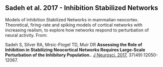 ## Sadeh et al. 2017 - Inhibition Stabilized Networks

Models of Inhibition Stabilized Networks in mammalian neocortex. Theoretical, firing-rate and spiking models of cortical networks with increasing realism, to explore how networks respond to perturbation of neural activity. From: 


Sadeh S, Silver RA, Mrsic-Flogel TD, Muir DR **Assessing the Role of Inhibition in Stabilizing Neocortical Networks Requires Large-Scale Perturbation of the Inhibitory Population.**. [J Neurosci. 2017](https://www.ncbi.nlm.nih.gov/pubmed/29074575), 37(49):12050-12067.
